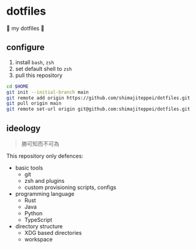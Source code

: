 # dotfiles

💠 my dotfiles 💠

## configure

1. install `bash`, `zsh`
2. set default shell to `zsh`
3. pull this repository

```sh
cd $HOME
git init --initial-branch main
git remote add origin https://github.com/shimajiteppei/dotfiles.git
git pull origin main
git remote set-url origin git@github.com:shimajiteppei/dotfiles.git
```

## ideology

> 勝可知而不可為

This repository only defences:

- basic tools
  - git
  - zsh and plugins
  - custom provisioning scripts, configs
- programming language
  - Rust
  - Java
  - Python
  - TypeScript
- directory structure
  - XDG based directories
  - workspace

